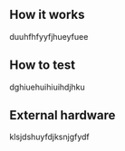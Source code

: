 <!---

This file is used to generate your project datasheet. Please fill in the information below and delete any unused
sections.

You can also include images in this folder and reference them in the markdown. Each image must be less than
512 kb in size, and the combined size of all images must be less than 1 MB.
-->

## How it works

duuhfhfyyfjhueyfuee

## How to test

dghiuehuihiuihdjhku

## External hardware

klsjdshuyfdjksnjgfydf
